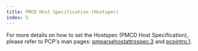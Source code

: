 ```yaml
---
title: PMCD Host Specification (Hostspec)
index: 5
---
```


For more details on how to set the Hostspec (PMCD Host Specification), please refer to PCP's man pages: [pmparsehostattrsspec.3](http://www.pcp.io/man/man3/pmparsehostattrsspec.3.html) and [pcpintro.1](
http://www.pcp.io/man/man1/pcpintro.1.html).
